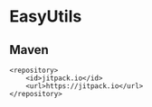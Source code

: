 # EasyUtils

## Maven
```
<repository>
    <id>jitpack.io</id>
    <url>https://jitpack.io</url>
</repository>
```
